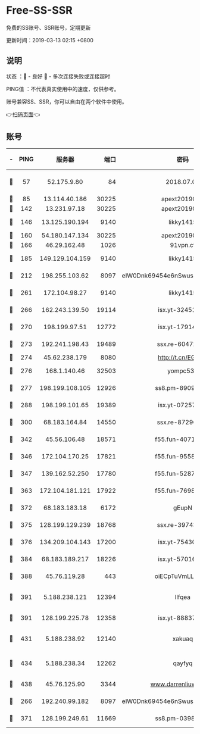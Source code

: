# Free-SS-SSR

免费的SS账号、SSR账号，定期更新

更新时间：2019-03-13 02:15 +0800

## 说明

状态     ：🙂 - 良好 🙁 - 多次连接失败或连接超时

PING值   ：不代表真实使用中的速度，仅供参考。

账号兼容SS、SSR，你可以自由在两个软件中使用。

👉[扫码页面](https://liesauer.github.io/Free-SS-SSR/)👈

## 账号

|-|PING|服务器|端口|密码|加密方式|区域|
|:----:|:----:|:-----:|-----:|:----:|:----:|:----:|
|🙂|57|52.175.9.80|84|2018.07.07|chacha20-ietf-poly1305|HK|
|🙂|85|13.114.40.186|30225|apext2019006|chacha20|JP|
|🙂|142|13.231.97.18|30225|apext2019006|chacha20|JP|
|🙂|146|13.125.190.194|9140|likky1415|aes-256-cfb|KR|
|🙂|160|54.180.147.134|30225|apext2019006|chacha20|KR|
|🙂|166|46.29.162.48|1026|91vpn.cf|rc4-md5|RU|
|🙂|185|149.129.104.159|9140|likky1415|aes-256-cfb|HK|
|🙂|212|198.255.103.62|8097|eIW0Dnk69454e6nSwuspv9DmS201tQ0D|aes-256-cfb|US|
|🙂|261|172.104.98.27|9140|likky1415|aes-256-cfb|JP|
|🙂|266|162.243.139.50|19114|isx.yt-32451698|aes-256-cfb|US|
|🙂|270|198.199.97.51|12772|isx.yt-17914750|aes-256-cfb|US|
|🙂|273|192.241.198.43|19489|ssx.re-60472532|aes-256-cfb|US|
|🙂|274|45.62.238.179|8080|http://t.cn/EGJIyrl|rc4-md5|CA|
|🙂|276|168.1.140.46|32503|yompc535|aes-256-cfb|AU|
|🙂|277|198.199.108.105|12926|ss8.pm-89091536|aes-256-cfb|US|
|🙂|288|198.199.101.65|19389|isx.yt-07257333|aes-256-cfb|US|
|🙂|300|68.183.164.84|14550|ssx.re-87296027|aes-256-cfb|US|
|🙂|342|45.56.106.48|18571|f55.fun-40716763|aes-256-cfb|US|
|🙂|346|172.104.170.25|17821|f55.fun-95583566|aes-256-cfb|SG|
|🙂|347|139.162.52.250|17780|f55.fun-52870038|aes-256-cfb|SG|
|🙂|363|172.104.181.121|17922|f55.fun-76980489|aes-256-cfb|SG|
|🙂|372|68.183.183.18|6172|gEupN|aes-256-cfb|SG|
|🙂|375|128.199.129.239|18768|ssx.re-39743458|aes-256-cfb|SG|
|🙂|376|134.209.104.143|17200|isx.yt-75430258|aes-256-cfb|SG|
|🙂|384|68.183.189.217|18226|isx.yt-57016658|aes-256-cfb|SG|
|🙂|388|45.76.119.28|443|oiECpTuVmLLxk4Ts|aes-256-cfb|AU|
|🙂|391|5.188.238.121|12394|llfqea|chacha20-ietf-poly1305|BR|
|🙂|391|128.199.225.78|12358|isx.yt-88837839|aes-256-cfb|SG|
|🙂|431|5.188.238.92|12140|xakuaq|chacha20-ietf-poly1305|BR|
|🙂|434|5.188.238.34|12262|qayfyq|chacha20-ietf-poly1305|BR|
|🙂|438|45.76.125.90|3344|www.darrenliuwei.com|aes-256-cfb|AU|
|🙂|266|192.240.99.182|8097|eIW0Dnk69454e6nSwuspv9DmS201tQ0D|aes-256-cfb|US|
|🙂|371|128.199.249.61|11669|ss8.pm-03986540|aes-256-cfb|SG|

